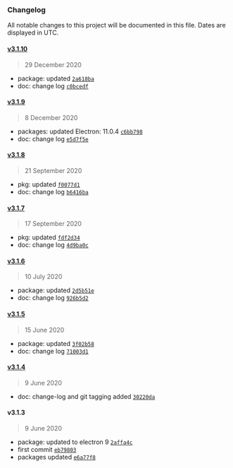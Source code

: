 ### Changelog

All notable changes to this project will be documented in this file. Dates are displayed in UTC.

#### [v3.1.10](https://github.com/saostad/Electron-React-Typescript/compare/v3.1.9...v3.1.10)

> 29 December 2020

- package: updated [`2a618ba`](https://github.com/saostad/Electron-React-Typescript/commit/2a618bab3f0b1c98a968a1a2d3c594c7f2f5445a)
- doc: change log [`c0bcedf`](https://github.com/saostad/Electron-React-Typescript/commit/c0bcedf35fba43970f889ee6b86afc124169149c)

#### [v3.1.9](https://github.com/saostad/Electron-React-Typescript/compare/v3.1.8...v3.1.9)

> 8 December 2020

- packages: updated Electron: 11.0.4 [`c6bb798`](https://github.com/saostad/Electron-React-Typescript/commit/c6bb798da242c356504f0287aaba54b839dbb5aa)
- doc: change log [`e5d7f5e`](https://github.com/saostad/Electron-React-Typescript/commit/e5d7f5e96703df84cbdadbc119e0886de94cd5e3)

#### [v3.1.8](https://github.com/saostad/Electron-React-Typescript/compare/v3.1.7...v3.1.8)

> 21 September 2020

- pkg: updated [`f0077d1`](https://github.com/saostad/Electron-React-Typescript/commit/f0077d123bd7ed9147840ffbb1e0f75c3ea222b3)
- doc: change log [`b6416ba`](https://github.com/saostad/Electron-React-Typescript/commit/b6416ba84f5b61b22261f6b272b1078a95f4095a)

#### [v3.1.7](https://github.com/saostad/Electron-React-Typescript/compare/v3.1.6...v3.1.7)

> 17 September 2020

- pkg: updated [`fdf2d34`](https://github.com/saostad/Electron-React-Typescript/commit/fdf2d3421e6c8122cb1ad0bee8bc63dea0fcd7a9)
- doc: change log [`4d9ba0c`](https://github.com/saostad/Electron-React-Typescript/commit/4d9ba0c56552903553497601c44288e8bb0c2da5)

#### [v3.1.6](https://github.com/saostad/Electron-React-Typescript/compare/v3.1.5...v3.1.6)

> 10 July 2020

- package: updated [`2d5b51e`](https://github.com/saostad/Electron-React-Typescript/commit/2d5b51e379fd36db58275b3e8f4737f147011f63)
- doc: change log [`926b5d2`](https://github.com/saostad/Electron-React-Typescript/commit/926b5d2cb977b64b0b057ae8c56fee6df804654e)

#### [v3.1.5](https://github.com/saostad/Electron-React-Typescript/compare/v3.1.4...v3.1.5)

> 15 June 2020

- package: updated [`3f02b58`](https://github.com/saostad/Electron-React-Typescript/commit/3f02b58d2767cbc8ffa89b3a931b45018e0dd423)
- doc: change log [`71003d1`](https://github.com/saostad/Electron-React-Typescript/commit/71003d1db35497770b99ae118c3153fb2e676968)

#### [v3.1.4](https://github.com/saostad/Electron-React-Typescript/compare/v3.1.3...v3.1.4)

> 9 June 2020

- doc: change-log and git tagging added [`30220da`](https://github.com/saostad/Electron-React-Typescript/commit/30220daf8d496ccb7d65b05003ad06b6ed415187)

#### v3.1.3

> 9 June 2020

- package: updated to electron 9 [`2affa4c`](https://github.com/saostad/Electron-React-Typescript/commit/2affa4ca61a54cd5f4518b18f20944d1723e2c47)
- first commit [`eb79803`](https://github.com/saostad/Electron-React-Typescript/commit/eb79803ba2768e074e2d897b3e85c32dce5faa65)
- packages updated [`e6a77f8`](https://github.com/saostad/Electron-React-Typescript/commit/e6a77f8b28d49e75c5de4ccdb8f8ef079f9395da)
